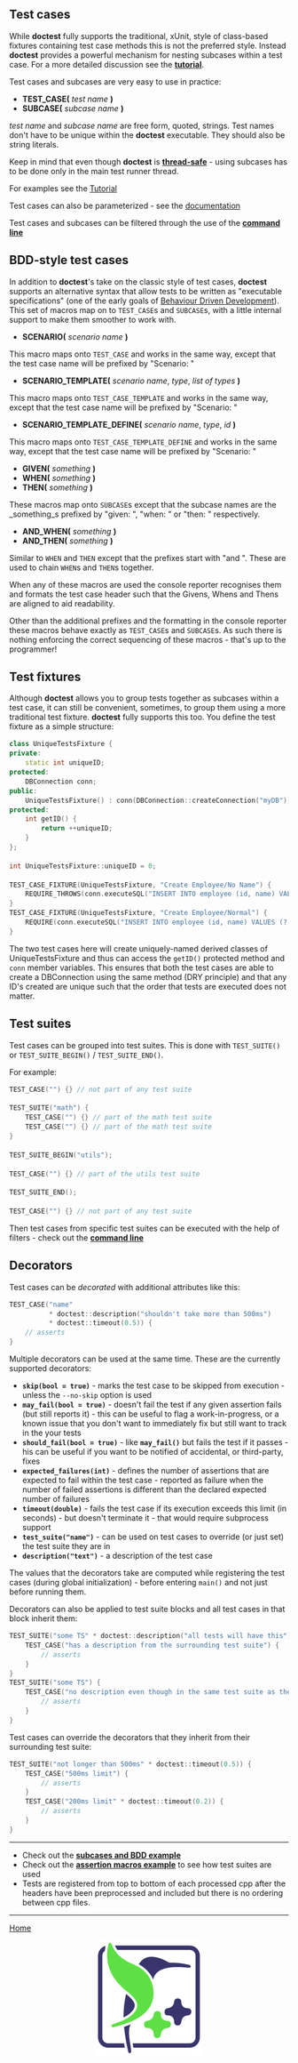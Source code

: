 ## Test cases

While **doctest** fully supports the traditional, xUnit, style of class-based fixtures containing test case methods this is not the preferred style. Instead **doctest** provides a powerful mechanism for nesting subcases within a test case. For a more detailed discussion see the [**tutorial**](tutorial.md#test-cases-and-subcases).

Test cases and subcases are very easy to use in practice:

* **TEST_CASE(** _test name_ **)**
* **SUBCASE(** _subcase name_ **)**

_test name_ and _subcase name_ are free form, quoted, strings. Test names don't have to be unique within the **doctest** executable. They should also be string literals.

Keep in mind that even though **doctest** is [**thread-safe**](faq.md#is-doctest-thread-aware) - using subcases has to be done only in the main test runner thread.

For examples see the [Tutorial](tutorial.md)

Test cases can also be parameterized - see the [documentation](parameterized-tests.md)

Test cases and subcases can be filtered through the use of the [**command line**](commandline.md)

## BDD-style test cases

In addition to **doctest**'s take on the classic style of test cases, **doctest** supports an alternative syntax that allow tests to be written as "executable specifications" (one of the early goals of [Behaviour Driven Development](http://dannorth.net/introducing-bdd/)). This set of macros map on to ```TEST_CASE```s and ```SUBCASE```s, with a little internal support to make them smoother to work with.

* **SCENARIO(** _scenario name_ **)**

This macro maps onto ```TEST_CASE``` and works in the same way, except that the test case name will be prefixed by "Scenario: "

* **SCENARIO_TEMPLATE(** _scenario name_, _type_, _list of types_ **)**

This macro maps onto ```TEST_CASE_TEMPLATE``` and works in the same way, except that the test case name will be prefixed by "Scenario: "

* **SCENARIO_TEMPLATE_DEFINE(** _scenario name_, _type_, _id_ **)**

This macro maps onto ```TEST_CASE_TEMPLATE_DEFINE``` and works in the same way, except that the test case name will be prefixed by "Scenario: "

* **GIVEN(** _something_ **)**
* **WHEN(** _something_ **)**
* **THEN(** _something_ **)**

These macros map onto ```SUBCASE```s except that the subcase names are the _something_s prefixed by "given: ", "when: " or "then: " respectively.

* **AND_WHEN(** _something_ **)**
* **AND_THEN(** _something_ **)**

Similar to ```WHEN``` and ```THEN``` except that the prefixes start with "and ". These are used to chain ```WHEN```s and ```THEN```s together.

When any of these macros are used the console reporter recognises them and formats the test case header such that the Givens, Whens and Thens are aligned to aid readability.

Other than the additional prefixes and the formatting in the console reporter these macros behave exactly as ```TEST_CASE```s and ```SUBCASE```s. As such there is nothing enforcing the correct sequencing of these macros - that's up to the programmer!

## Test fixtures

Although **doctest** allows you to group tests together as subcases within a test case, it can still be convenient, sometimes, to group them using a more traditional test fixture. **doctest** fully supports this too. You define the test fixture as a simple structure:

```c++
class UniqueTestsFixture {
private:
    static int uniqueID;
protected:
    DBConnection conn;
public:
    UniqueTestsFixture() : conn(DBConnection::createConnection("myDB")) {}
protected:
    int getID() {
        return ++uniqueID;
    }
};

int UniqueTestsFixture::uniqueID = 0;

TEST_CASE_FIXTURE(UniqueTestsFixture, "Create Employee/No Name") {
    REQUIRE_THROWS(conn.executeSQL("INSERT INTO employee (id, name) VALUES (?, ?)", getID(), ""));
}
TEST_CASE_FIXTURE(UniqueTestsFixture, "Create Employee/Normal") {
    REQUIRE(conn.executeSQL("INSERT INTO employee (id, name) VALUES (?, ?)", getID(), "Joe Bloggs"));
}
```

The two test cases here will create uniquely-named derived classes of UniqueTestsFixture and thus can access the `getID()` protected method and `conn` member variables. This ensures that both the test cases are able to create a DBConnection using the same method (DRY principle) and that any ID's created are unique such that the order that tests are executed does not matter.

## Test suites

Test cases can be grouped into test suites. This is done with ```TEST_SUITE()``` or ```TEST_SUITE_BEGIN()``` / ```TEST_SUITE_END()```.

For example:

```c++
TEST_CASE("") {} // not part of any test suite

TEST_SUITE("math") {
    TEST_CASE("") {} // part of the math test suite
    TEST_CASE("") {} // part of the math test suite
}

TEST_SUITE_BEGIN("utils");

TEST_CASE("") {} // part of the utils test suite

TEST_SUITE_END();

TEST_CASE("") {} // not part of any test suite
```

Then test cases from specific test suites can be executed with the help of filters - check out the [**command line**](commandline.md)

## Decorators

Test cases can be *decorated* with additional attributes like this:

```c++
TEST_CASE("name"
          * doctest::description("shouldn't take more than 500ms")
          * doctest::timeout(0.5)) {
    // asserts
}
```

Multiple decorators can be used at the same time. These are the currently supported decorators:

- **```skip(bool = true)```** - marks the test case to be skipped from execution - unless the ```--no-skip``` option is used
- **```may_fail(bool = true)```** - doesn't fail the test if any given assertion fails (but still reports it) - this can be useful to flag a work-in-progress, or a known issue that you don't want to immediately fix but still want to track in the your tests
- **```should_fail(bool = true)```** - like **```may_fail()```** but fails the test if it passes - his can be useful if you want to be notified of accidental, or third-party, fixes
- **```expected_failures(int)```** - defines the number of assertions that are expected to fail within the test case - reported as failure when the number of failed assertions is different than the declared expected number of failures
- **```timeout(double)```** - fails the test case if its execution exceeds this limit (in seconds) - but doesn't terminate it - that would require subprocess support
- **```test_suite("name")```** - can be used on test cases to override (or just set) the test suite they are in
- **```description("text")```** - a description of the test case

The values that the decorators take are computed while registering the test cases (during global initialization) - before entering ```main()``` and not just before running them.

Decorators can also be applied to test suite blocks and all test cases in that block inherit them:

```c++
TEST_SUITE("some TS" * doctest::description("all tests will have this")) {
    TEST_CASE("has a description from the surrounding test suite") {
        // asserts
    }
}
TEST_SUITE("some TS") {
    TEST_CASE("no description even though in the same test suite as the one above") {
        // asserts
    }
}
```

Test cases can override the decorators that they inherit from their surrounding test suite:

```c++
TEST_SUITE("not longer than 500ms" * doctest::timeout(0.5)) {
    TEST_CASE("500ms limit") {
        // asserts
    }
    TEST_CASE("200ms limit" * doctest::timeout(0.2)) {
        // asserts
    }
}
```

------

- Check out the [**subcases and BDD example**](../../examples/all_features/subcases.cpp)
- Check out the [**assertion macros example**](../../examples/all_features/assertion_macros.cpp) to see how test suites are used
- Tests are registered from top to bottom of each processed cpp after the headers have been preprocessed and included but there is no ordering between cpp files.

---------------

[Home](readme.md#reference)

<p align="center"><img src="../../scripts/data/logo/icon_2.svg"></p>
